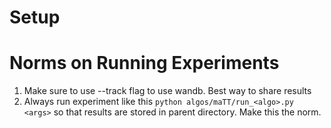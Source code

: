 # Setup

# Norms on Running Experiments

1. Make sure to use --track flag to use wandb. Best way to share results 
2. Always run experiment like this `python algos/maTT/run_<algo>.py <args>` so that results are stored in parent directory. Make this the norm.
